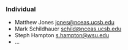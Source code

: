 ### Individual
- Matthew Jones <jones@nceas.ucsb.edu>
- Mark Schildhauer <schild@nceas.ucsb.edu>
- Steph Hampton <s.hampton@wsu.edu>
- ...


